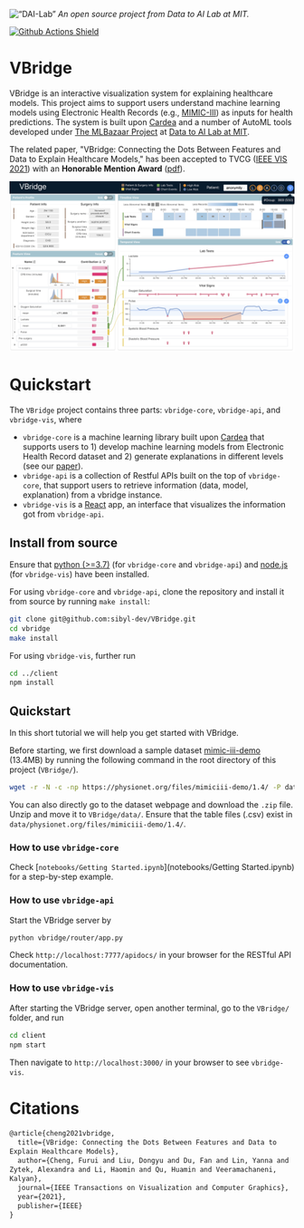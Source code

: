 <p align="left">
<img width=15% src="https://dai.lids.mit.edu/wp-content/uploads/2018/06/Logo_DAI_highres.png" alt=“DAI-Lab” />
<i>An open source project from Data to AI Lab at MIT.</i>
</p>

<!-- Uncomment these lines after releasing the package to PyPI for version and downloads badges -->
<!--[![PyPI Shield](https://img.shields.io/pypi/v/vbridge.svg)](https://pypi.python.org/pypi/vbridge)-->
<!--[![Downloads](https://pepy.tech/badge/vbridge)](https://pepy.tech/project/vbridge)-->
[![Github Actions Shield](https://github.com/sibyl-dev/VBridge/workflows/Run%20Tests/badge.svg)](https://github.com/sibyl-dev/VBridge/actions)


# VBridge

VBridge is an interactive visualization system for explaining healthcare models.
This project aims to support users understand machine learning models using
Electronic Health Records (e.g., [MIMIC-III](https://mimic.physionet.org))
as inputs for health predictions.
The system is built upon [Cardea](https://github.com/MLBazaar/Cardea) and a number of AutoML tools developed under [The MLBazaar Project](https://mlbazaar.github.io/) at [Data to AI Lab at MIT](https://dai.lids.mit.edu/).

The related paper, "VBridge: Connecting the Dots Between Features and Data to Explain Healthcare Models,"
has been accepted to TVCG ([IEEE VIS 2021](http://ieeevis.org/year/2021/welcome))
with an **Honorable Mention Award** ([pdf](https://arxiv.org/abs/2108.02550)).

![](docs/images/teaser.png)

# Quickstart

The `VBridge` project contains three parts: `vbridge-core`, `vbridge-api`, and `vbridge-vis`, where
* `vbridge-core` is a machine learning library built upon [Cardea](https://github.com/MLBazaar/Cardea)
 that supports users to 1) develop machine learning models from Electronic Health Record dataset
 and 2) generate explanations in different levels (see our [paper](https://arxiv.org/abs/2108.02550)).
* `vbridge-api` is a collection of Restful APIs built on the top of `vbridge-core`, that support
 users to retrieve information (data, model, explanation) from a vbridge instance.
* `vbridge-vis` is a [React](https://reactjs.org/) app, an interface that visualizes the information got from `vbridge-api`.

## Install from source
Ensure that [python (>=3.7)](https://www.python.org/) (for `vbridge-core` and `vbridge-api`)
and [node.js](https://nodejs.org/) (for `vbridge-vis`) have been installed.

For using `vbridge-core` and `vbridge-api`, clone the repository and install it from source by running `make install`:

```bash
git clone git@github.com:sibyl-dev/VBridge.git
cd vbridge
make install
```

For using `vbridge-vis`, further run

```bash
cd ../client
npm install
```

## Quickstart
In this short tutorial we will help you get started with VBridge.

Before starting, we first download a sample dataset [mimic-iii-demo](https://physionet.org/content/mimiciii-demo/1.4/) (13.4MB)
by running the following command in the root directory of this project (`VBridge/`).
```bash
wget -r -N -c -np https://physionet.org/files/mimiciii-demo/1.4/ -P data/
```
You can also directly go to the dataset webpage and download the `.zip` file.
Unzip and move it to `VBridge/data/`.
Ensure that the table files (.csv) exist in `data/physionet.org/files/mimiciii-demo/1.4/`.


### How to use `vbridge-core`
Check [`notebooks/Getting Started.ipynb`](notebooks/Getting Started.ipynb) for a step-by-step example.

### How to use `vbridge-api`
Start the VBridge server by
```bash
python vbridge/router/app.py
```

Check `http://localhost:7777/apidocs/` in your browser for the RESTful API documentation.

### How to use `vbridge-vis`
After starting the VBridge server, open another terminal, go to the `VBridge/` folder, and run
```bash
cd client
npm start
```

Then navigate to `http://localhost:3000/` in your browser to see `vbridge-vis`.

# Citations
```
@article{cheng2021vbridge,
  title={VBridge: Connecting the Dots Between Features and Data to Explain Healthcare Models},
  author={Cheng, Furui and Liu, Dongyu and Du, Fan and Lin, Yanna and Zytek, Alexandra and Li, Haomin and Qu, Huamin and Veeramachaneni, Kalyan},
  journal={IEEE Transactions on Visualization and Computer Graphics},
  year={2021},
  publisher={IEEE}
}
